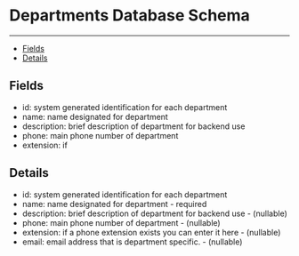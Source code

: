 # Departments Database Schema

---

- [Fields](#section-1)
- [Details](#section-2)

<a name="section-1"></a>
## Fields

- id: system generated identification for each department
- name: name designated for department
- description: brief description of department for backend use
- phone: main phone number of department
- extension: if 


<a name="section-2"></a>
## Details

- id: system generated identification for each department
- name: name designated for department - required
- description: brief description of department for backend use - (nullable)
- phone: main phone number of department - (nullable)
- extension: if a phone extension exists you can enter it here - (nullable)
- email: email address that is department specific. - (nullable)
